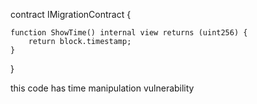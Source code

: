 contract IMigrationContract {

    function ShowTime() internal view returns (uint256) {
        return block.timestamp;
    }
}

 this code has time manipulation vulnerability